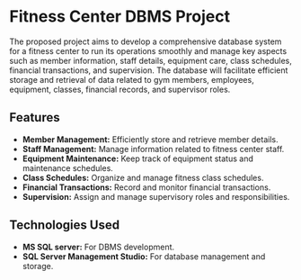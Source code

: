 # Fitness Center DBMS Project

The proposed project aims to develop a comprehensive database system for a fitness center to run its operations smoothly and manage key aspects such as member information, staff details, equipment care, class schedules, financial transactions, and supervision. The database will facilitate efficient storage and retrieval of data related to gym members, employees, equipment, classes, financial records, and supervisor roles.

## Features

- **Member Management:** Efficiently store and retrieve member details.
- **Staff Management:** Manage information related to fitness center staff.
- **Equipment Maintenance:** Keep track of equipment status and maintenance schedules.
- **Class Schedules:** Organize and manage fitness class schedules.
- **Financial Transactions:** Record and monitor financial transactions.
- **Supervision:** Assign and manage supervisory roles and responsibilities.

## Technologies Used

- **MS SQL server:** For DBMS development.
- **SQL Server Management Studio:** For database management and storage.

